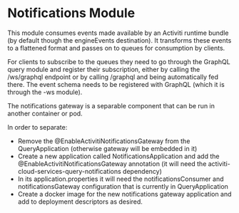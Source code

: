 # Notifications Module 

<p>This module consumes events made available by an Activiti runtime bundle (by default though the engineEvents destination). It transforms these events to a flattened format and passes on to queues for consumption by clients.</p>

<p>For clients to subscribe to the queues they need to go through the GraphQL query module and register their subscription, either by calling the /ws/graphql endpoint or by calling /graphql and being automatically fed there. The event schema needs to be registered with GraphQL (which it is through the -ws module).</p>

<p>The notifications gateway is a separable component that can be run in another container or pod.</p>

<p>In order to separate:</p>

- Remove the @EnableActivitiNotificationsGateway from the QueryApplication (otherwise gateway will be embedded in it)</br>
- Create a new application called NotificationsApplication and add the @EnableActivitiNotificationsGateway annotation (it will need the activiti-cloud-services-query-notifications dependency)</br>
- In its application.properties it will need the notificationsConsumer and notificationsGateway configuration that is currently in QueryApplication</br>
- Create a docker image for the new notifications gateway application and add to deployment descriptors as desired.</br>
